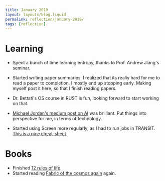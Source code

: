 ```yaml
---
title: January 2019
layout: layouts/blog.liquid
permalink: reflection/january-2019/
tags: [reflection]
---
```


# Learning

* Spent a bunch of time learning entropy, thanks to Prof. Andrew Jiang's seminar.

* Started writing paper summaries. I realized that its really hard for me to read a paper to completion. I mostly end up stopping early. Making myself post it here, so that I finish reading papers.

* Dr. Bettati's OS course in RUST is fun, looking forward to start working on that.

* [Michael Jordan's medium post on AI](https://medium.com/@mijordan3/artificial-intelligence-the-revolution-hasnt-happened-yet-5e1d5812e1e7) was brilliant. Put things into perspective for me, in terms of technology.

* Started using Screen more regularly, as I had to run jobs in TRANSIT. [This is a nice cheat-sheet](https://www.darkcoding.net/strategy/gnu-screen-basics-quick-reference/).

# Books

* Finished [12 rules of life](https://www.goodreads.com/book/show/30257963-12-rules-for-life).
* Started reading [Fabric of the cosmos again](https://www.goodreads.com/book/show/22435.The_Fabric_of_the_Cosmos) again.


